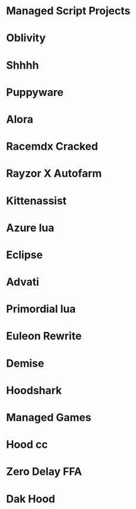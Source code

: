 # Managed Script Projects
# Oblivity
# Shhhh
# Puppyware
# Alora
# Racemdx Cracked
# Rayzor X Autofarm
# Kittenassist
# Azure lua
# Eclipse
# Advati
# Primordial lua
# Euleon Rewrite
# Demise
# Hoodshark

# Managed Games
# Hood cc
# Zero Delay FFA
# Dak Hood
